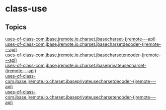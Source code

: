 # class-use

## Topics

[uses-of-class-com.jbase.jremote.io.charset.jbasecharset-(jremote---api)](./uses-of-class-com.jbase.jremote.io.charset.jbasecharset-(jremote---api))  
[uses-of-class-com.jbase.jremote.io.charset.jbasecharsetdecoder-(jremote---api)](./uses-of-class-com.jbase.jremote.io.charset.jbasecharsetdecoder-(jremote---api))  
[uses-of-class-com.jbase.jremote.io.charset.jbasecharsetencoder-(jremote---api)](./uses-of-class-com.jbase.jremote.io.charset.jbasecharsetencoder-(jremote---api))  
[uses-of-class-com.jbase.jremote.io.charset.jbaseprivateusecharset-(jremote---api)](./uses-of-class-com.jbase.jremote.io.charset.jbaseprivateusecharset-(jremote---api))  
[uses-of-class-com.jbase.jremote.io.charset.jbaseprivateusecharsetdecoder-(jremote---api)](./uses-of-class-com.jbase.jremote.io.charset.jbaseprivateusecharsetdecoder-(jremote---api))  
[uses-of-class-com.jbase.jremote.io.charset.jbaseprivateusecharsetencoder-(jremote---api)](./uses-of-class-com.jbase.jremote.io.charset.jbaseprivateusecharsetencoder-(jremote---api))  

